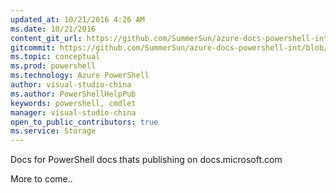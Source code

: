 ```yaml
---
updated_at: 10/21/2016 4:26 AM
ms.date: 10/21/2016
content_git_url: https://github.com/SummerSun/azure-docs-powershell-int/blob/master/azureps-cmdlets-docs/Storage/Azure.Storage/index.md
gitcommit: https://github.com/SummerSun/azure-docs-powershell-int/blob/8ba6de9c74a20db2f7bc5f8bbeab11c9002898aa/azureps-cmdlets-docs/Storage/Azure.Storage/index.md
ms.topic: conceptual
ms.prod: powershell
ms.technology: Azure PowerShell
author: visual-studio-china
ms.author: PowerShellHelpPub
keywords: powershell, cmdlet
manager: visual-studio-china
open_to_public_contributors: true
ms.service: Storage
---
```

Docs for PowerShell docs thats publishing on docs.microsoft.com

More to come..
